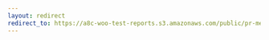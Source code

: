 ```yaml
---
layout: redirect
redirect_to: https://a8c-woo-test-reports.s3.amazonaws.com/public/pr-merge/39674/e2e/index.html
---
```

